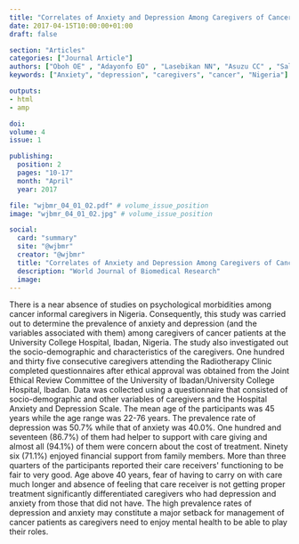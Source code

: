 ```yaml
---
title: "Correlates of Anxiety and Depression Among Caregivers of Cancer Patients at the Department of Radiotherapy University College Hospital (UCH) Ibadan Nigeria"
date: 2017-04-15T10:00:00+01:00
draft: false

section: "Articles"
categories: ["Journal Article"]
authors: ["Oboh OE" , "Adayonfo EO" , "Lasebikan NN", "Asuzu CC" , "Salako O"]
keywords: ["Anxiety", "depression", "caregivers", "cancer", "Nigeria"]

outputs: 
- html
- amp

doi:
volume: 4
issue: 1

publishing:
  position: 2
  pages: "10-17"
  month: "April"
  year: 2017

file: "wjbmr_04_01_02.pdf" # volume_issue_position
image: "wjbmr_04_01_02.jpg" # volume_issue_position

social:
  card: "summary"
  site: "@wjbmr"
  creator: "@wjbmr"
  title: "Correlates of Anxiety and Depression Among Caregivers of Cancer Patients at the Department of Radiotherapy University College Hospital Uch Ibadan Nigeria"
  description: "World Journal of Biomedical Research"
  image:
---
```

There is a near absence of studies on psychological morbidities among cancer informal caregivers in Nigeria.
Consequently, this study was carried out to determine the prevalence of anxiety and depression (and the
variables associated with them) among caregivers of cancer patients at the University College Hospital,
Ibadan, Nigeria. The study also investigated out the socio-demographic and characteristics of the caregivers.
One hundred and thirty five consecutive caregivers attending the Radiotherapy Clinic completed
questionnaires after ethical approval was obtained from the Joint Ethical Review Committee of the University
of Ibadan/University College Hospital, Ibadan. Data was collected using a questionnaire that consisted of
socio-demographic and other variables of caregivers and the Hospital Anxiety and Depression Scale. The
mean age of the participants was 45 years while the age range was 22-76 years. The prevalence rate of
depression was 50.7% while that of anxiety was 40.0%. One hundred and seventeen (86.7%) of them had
helper to support with care giving and almost all (94.1%) of them were concern about the cost of treatment.
Ninety six (71.1%) enjoyed financial support from family members. More than three quarters of the
participants reported their care receivers' functioning to be fair to very good. Age above 40 years, fear of
having to carry on with care much longer and absence of feeling that care receiver is not getting proper
treatment significantly differentiated caregivers who had depression and anxiety from those that did not have.
The high prevalence rates of depression and anxiety may constitute a major setback for management of cancer
patients as caregivers need to enjoy mental health to be able to play their roles. 
